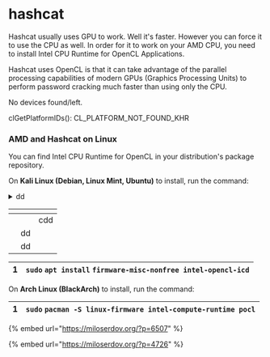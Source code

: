 # hashcat

Hashcat usually uses GPU to work. Well it's faster. However you can force it to use the CPU as well. In order for it to work on your AMD CPU, you need to install Intel CPU Runtime for OpenCL Applications.

Hashcat uses OpenCL is that it can take advantage of the parallel processing capabilities of modern GPUs (Graphics Processing Units) to perform password cracking much faster than using only the CPU.

No devices found/left.

clGetPlatformIDs(): CL\_PLATFORM\_NOT\_FOUND\_KHR

### AMD and Hashcat on Linux 

You can find Intel CPU Runtime for OpenCL in your distribution's package repository.

On **Kali Linux (Debian, Linux Mint, Ubuntu)** to install, run the command:



<details>

<summary>dd</summary>



</details>

<table data-view="cards"><thead><tr><th></th><th></th><th></th></tr></thead><tbody><tr><td></td><td></td><td>cdd</td></tr><tr><td></td><td>dd</td><td></td></tr><tr><td></td><td>dd</td><td></td></tr></tbody></table>

| 1 | `sudo` `apt install` `firmware-misc-nonfree intel-opencl-icd` |
| - | ------------------------------------------------------------- |

On **Arch Linux (BlackArch)** to install, run the command:

| 1 | `sudo` `pacman -S linux-firmware intel-compute-runtime pocl` |
| - | ------------------------------------------------------------ |

{% embed url="https://miloserdov.org/?p=6507" %}

{% embed url="https://miloserdov.org/?p=4726" %}
